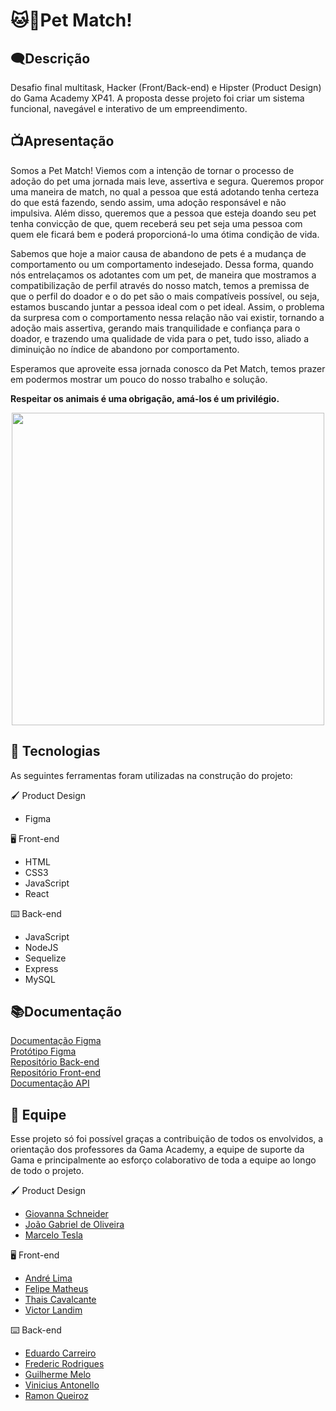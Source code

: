 # 🐱🐶Pet Match!

## 🗨️Descrição

<p align="left"> Desafio final multitask, Hacker (Front/Back-end) e Hipster (Product Design) do Gama Academy XP41. A proposta desse projeto foi criar um sistema funcional, navegável e interativo de um empreendimento.</p>


## 📺Apresentação

<p align="left"> Somos a Pet Match! Viemos com a intenção de tornar o processo de adoção do pet uma jornada mais leve, assertiva e segura. Queremos propor uma maneira de match, no qual a pessoa que está adotando tenha certeza do que está fazendo, sendo assim, uma adoção responsável e não impulsiva. Além disso, queremos que a pessoa que esteja doando seu pet tenha convicção de que, quem receberá seu pet seja uma pessoa com quem ele ficará bem e poderá proporcioná-lo uma ótima condição de vida.

Sabemos que hoje a maior causa de abandono de pets é a mudança de comportamento ou um comportamento indesejado. Dessa forma, quando nós entrelaçamos os adotantes com um pet, de maneira que mostramos a compatibilização de perfil através do nosso match, temos a premissa de que o perfil do doador e o do pet são o mais compatíveis possível, ou seja, estamos buscando juntar a pessoa ideal com o pet ideal. Assim, o problema da surpresa com o comportamento nessa relação não vai existir, tornando a adoção mais assertiva, gerando mais tranquilidade e confiança para o doador, e trazendo uma qualidade de vida para o pet, tudo isso, aliado a diminuição no índice de abandono por comportamento.

Esperamos que aproveite essa jornada conosco da Pet Match, temos prazer em podermos mostrar um pouco do nosso trabalho e solução.</p>

**Respeitar os animais é uma obrigação, amá-los é um privilégio.**

<div align="center">
<img src="https://user-images.githubusercontent.com/99428375/177840350-99adedb5-8e9f-45db-b007-0e2f20fbfcb5.png" width="500px" /> 
</div>

## 🔨 Tecnologias

As seguintes ferramentas foram utilizadas na construção do projeto:


🖌️ Product Design
- Figma


🖥️ Front-end
- HTML
- CSS3
- JavaScript
- React


⌨️ Back-end
- JavaScript
- NodeJS
- Sequelize
- Express
- MySQL

## 📚Documentação

[Documentação Figma](https://www.figma.com/file/qh3S9lIgdm3cto3YGC2X3q/PetMatch---Desafio-Chef%C3%A3o?node-id=2%3A3)</br>
[Protótipo Figma](https://www.figma.com/proto/qh3S9lIgdm3cto3YGC2X3q/PetMatch---Desafio-Chef%C3%A3o?node-id=298%3A1375&scaling=min-zoom&page-id=2%3A3&starting-point-node-id=298%3A1375)</br>
[Repositório Back-end](https://github.com/jguigo/api-petmatch)</br>
[Repositório Front-end](https://github.com/andresdslima/petmatch-front) </br>
[Documentação API](https://documenter.getpostman.com/view/21580588/UzJLMw53)</br>

## 🤝 Equipe

<p>Esse projeto só foi possível graças a contribuição de todos os envolvidos, a orientação dos professores da Gama Academy, a equipe de suporte da Gama e principalmente ao esforço colaborativo de toda a equipe ao longo de todo o projeto.<p\>

🖌️ Product Design
- [Giovanna Schneider](https://www.linkedin.com/in/gioschneider/)
- [João Gabriel de Oliveira](https://www.linkedin.com/in/oliveirajg/)
- [Marcelo Tesla](https://www.linkedin.com/in/marcelo-tesla/)


🖥️ Front-end
- [André Lima](https://www.linkedin.com/in/andrelimadev/)
- [Felipe Matheus](https://www.linkedin.com/in/felipe-matheus-26b147163/)
- [Thais Cavalcante](https://www.linkedin.com/in/thaispcavalcante/)
- [Victor Landim](https://www.linkedin.com/in/victor-landim-37b102169/)


⌨️ Back-end
- [Eduardo Carreiro](https://www.linkedin.com/in/carreiroe/)
- [Frederic Rodrigues](https://www.linkedin.com/in/fredericlsr/)
- [Guilherme Melo](https://www.linkedin.com/in/guilhermef-melo/)
- [Vinicius Antonello](https://www.linkedin.com/in/viniciusantonello/)
- [Ramon Queiroz](https://www.linkedin.com/in/ramon-qs/)
